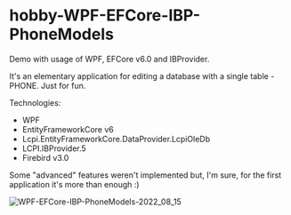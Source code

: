 # hobby-WPF-EFCore-IBP-PhoneModels
Demo with usage of WPF, EFCore v6.0 and IBProvider.

It's an elementary application for editing a database with a single table - PHONE. Just for fun.

Technologies:
 - WPF
 - EntityFrameworkCore v6
 - Lcpi.EntityFrameworkCore.DataProvider.LcpiOleDb
 - LCPI.IBProvider.5
 - Firebird v3.0

Some "advanced" features weren't implemented but, I'm sure, for the first application it's more than enough :)

![WPF-EFCore-IBP-PhoneModels-2022_08_15](https://user-images.githubusercontent.com/4594554/184627426-d55de0c6-3e79-4998-b804-2156a6639016.gif)
